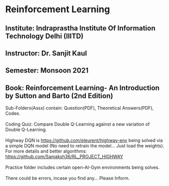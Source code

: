 # Reinforcement Learning

## Institute: Indraprastha Institute Of Information Technology Delhi (IIITD)
## Instructor: Dr. Sanjit Kaul
## Semester: Monsoon 2021
## Book: Reinforcement Learning- An Introduction by Sutton and Barto (2nd Edition)

Sub-Folders(Assx) contain: Question(PDF), Theoretical Answers(PDF), Codes. <br />
<br />
Coding Quiz: Compare Double Q-Learning against a new variation of Double Q-Learning.<br />
<br />
Highway DQN is https://github.com/eleurent/highway-env being solved via a simple DQN model (No need to retrain the model... Just load the weights). For more details and better algorithms: https://github.com/Samaksh36/RL_PROJECT_HIGHWAY <br />
<br />
Practice folder includes certain open-AI-Gym environments being solves. <br />
<br />
There could be errors, incase you find any... Please Inform. 
